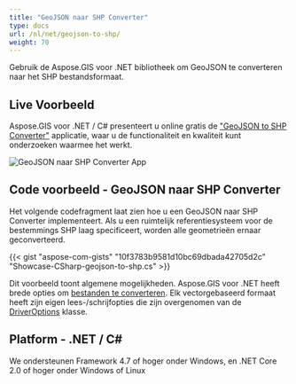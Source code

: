 ```yaml
---
title: "GeoJSON naar SHP Converter"
type: docs
url: /nl/net/geojson-to-shp/
weight: 70
---
```


Gebruik de Aspose.GIS voor .NET bibliotheek om GeoJSON te converteren naar het SHP bestandsformaat.

## **Live Voorbeeld**

Aspose.GIS voor .NET / C# presenteert u online gratis de ["GeoJSON to SHP Converter"](https://products.aspose.app/gis/conversion/geojson-to-shp) applicatie, waar u de functionaliteit en kwaliteit kunt onderzoeken waarmee het werkt.

![GeoJSON naar SHP Converter App](conversion.png)

## **Code voorbeeld - GeoJSON naar SHP Converter**

Het volgende codefragment laat zien hoe u een GeoJSON naar SHP Converter implementeert. Als u een ruimtelijk referentiesysteem voor de bestemmings SHP laag specificeert, worden alle geometrieën ernaar geconverteerd. 

{{< gist "aspose-com-gists" "10f3783b9581d10bc69dbada42705d2c" "Showcase-CSharp-geojson-to-shp.cs" >}}

Dit voorbeeld toont algemene mogelijkheden. Aspose.GIS voor .NET heeft brede opties om [bestanden te converteren](https://docs.aspose.com/gis/net/vector-layers/). Elk vectorgebaseerd formaat heeft zijn eigen lees-/schrijfopties die zijn overgenomen van de [DriverOptions](https://reference.aspose.com/gis/net/aspose.gis/driveroptions) klasse.

## **Platform - .NET / C#**

We ondersteunen Framework 4.7 of hoger onder Windows, en .NET Core 2.0 of hoger onder Windows of Linux
